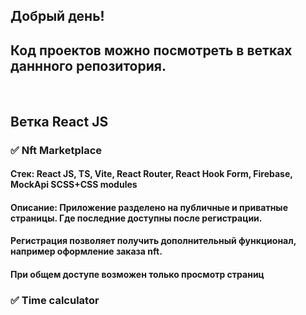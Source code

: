 ## Добрый день! 
## Код проектов можно посмотреть в ветках даннного репозитория.
<br/>

## Ветка React JS
### ✅ Nft Marketplace
#### Стек: React JS, TS, Vite, React Router, React Hook Form, Firebase, MockApi SCSS+CSS modules
#### Описание: Приложение разделено на публичные и приватные страницы. Где последние доступны после регистрации. 
#### Регистрация позволяет получить дополнительный функционал, например оформление заказа nft.
#### При общем доступе возможен только просмотр страниц
### 

### ✅ Time calculator


 













